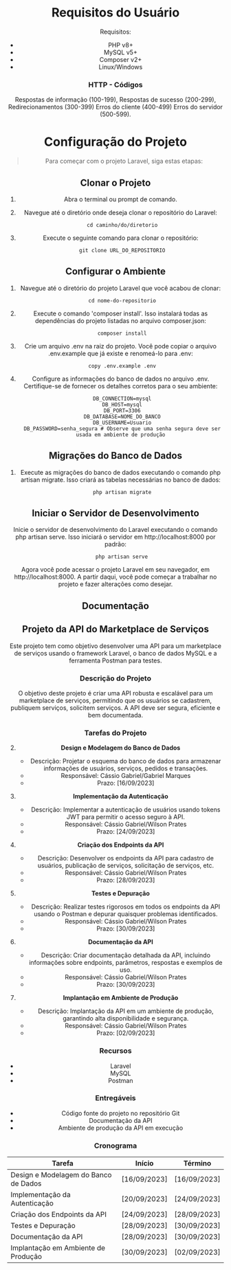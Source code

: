 <center>

<h1>Requisitos do Usuário</h1>

Requisitos:

- PHP v8+
- MySQL v5+
- Composer v2+
- Linux/Windows

</center>
<center>

<h3>HTTP - Códigos</h3>

Respostas de informação (100-199),
Respostas de sucesso (200-299),
Redirecionamentos (300-399)
Erros do cliente (400-499)
Erros do servidor (500-599).

<h1>Configuração do Projeto</h1>

> Para começar com o projeto Laravel, siga estas etapas:

## Clonar o Projeto

1. Abra o terminal ou prompt de comando.
2. Navegue até o diretório onde deseja clonar o repositório do Laravel:

        cd caminho/do/diretorio

3. Execute o seguinte comando para clonar o repositório:

        git clone URL_DO_REPOSITORIO

## Configurar o Ambiente

1. Navegue até o diretório do projeto Laravel que você acabou de clonar:
        
        cd nome-do-repositorio

2. Execute o comando 'composer install'. Isso instalará todas as dependências do projeto listadas no arquivo composer.json:

        composer install

3. Crie um arquivo .env na raiz do projeto. Você pode copiar o arquivo .env.example que já existe e renomeá-lo para .env:

        copy .env.example .env

4. Configure as informações do banco de dados no arquivo .env. Certifique-se de fornecer os detalhes corretos para o seu ambiente:

        DB_CONNECTION=mysql
        DB_HOST=mysql
        DB_PORT=3306
        DB_DATABASE=NOME_DO_BANCO
        DB_USERNAME=Usuario
        DB_PASSWORD=senha_segura # Observe que uma senha segura deve ser usada em ambiente de produção

## Migrações do Banco de Dados

1. Execute as migrações do banco de dados executando o comando php artisan migrate. Isso criará as tabelas necessárias no banco de dados:

        php artisan migrate

## Iniciar o Servidor de Desenvolvimento
Inicie o servidor de desenvolvimento do Laravel executando o comando php artisan serve. Isso iniciará o servidor em http://localhost:8000 por padrão:

        php artisan serve

  Agora você pode acessar o projeto Laravel em seu navegador, em http://localhost:8000. A partir daqui, você pode começar a trabalhar no projeto e fazer alterações como desejar.

## Documentação

## Projeto da API do Marketplace de Serviços

Este projeto tem como objetivo desenvolver uma API para um marketplace de serviços usando o framework Laravel, o banco de dados MySQL e a ferramenta Postman para testes.

### Descrição do Projeto

O objetivo deste projeto é criar uma API robusta e escalável para um marketplace de serviços, permitindo que os usuários se cadastrem, publiquem serviços, solicitem serviços. A API deve ser segura, eficiente e bem documentada.

### Tarefas do Projeto

2. **Design e Modelagem do Banco de Dados**

   - Descrição: Projetar o esquema do banco de dados para armazenar informações de usuários, serviços, pedidos e transações.
   - Responsável: Cássio Gabriel/Gabriel Marques
   - Prazo: [16/09/2023]

3. **Implementação da Autenticação**

   - Descrição: Implementar a autenticação de usuários usando tokens JWT para permitir o acesso seguro à API.
   - Responsável: Cássio Gabriel/Wilson Prates 
   - Prazo: [24/09/2023]

4. **Criação dos Endpoints da API**

   - Descrição: Desenvolver os endpoints da API para cadastro de usuários, publicação de serviços, solicitação de serviços, etc.
   - Responsável: Cássio Gabriel/Wilson Prates 
   - Prazo: [28/09/2023]


6. **Testes e Depuração**

   - Descrição: Realizar testes rigorosos em todos os endpoints da API usando o Postman e depurar quaisquer problemas identificados.
   - Responsável: Cássio Gabriel/Wilson Prates 
   - Prazo: [30/09/2023]

7. **Documentação da API**

   - Descrição: Criar documentação detalhada da API, incluindo informações sobre endpoints, parâmetros, respostas e exemplos de uso.
   - Responsável: Cássio Gabriel/Wilson Prates 
   - Prazo: [30/09/2023]

8. **Implantação em Ambiente de Produção**

   - Descrição: Implantação da API em um ambiente de produção, garantindo alta disponibilidade e segurança.
   - Responsável: Cássio Gabriel/Wilson Prates 
   - Prazo: [02/09/2023]
 
### Recursos

- Laravel
- MySQL
- Postman

### Entregáveis

- Código fonte do projeto no repositório Git
- Documentação da API
- Ambiente de produção da API em execução

### Cronograma

| Tarefa                               | Início       | Término      |
| ------------------------------------ | ------------ | ------------ |
| Design e Modelagem do Banco de Dados | [16/09/2023] | [16/09/2023] |
| Implementação da Autenticação        | [20/09/2023] | [24/09/2023] |
| Criação dos Endpoints da API         | [24/09/2023] | [28/09/2023] |
| Testes e Depuração                   | [28/09/2023] | [30/09/2023] |
| Documentação da API                  | [28/09/2023] | [30/09/2023] |
| Implantação em Ambiente de Produção  | [30/09/2023] | [02/09/2023] |


</center>

